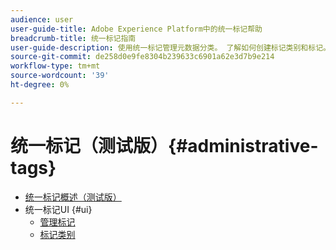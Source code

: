 ```yaml
---
audience: user
user-guide-title: Adobe Experience Platform中的统一标记帮助
breadcrumb-title: 统一标记指南
user-guide-description: 使用统一标记管理元数据分类。 了解如何创建标记类别和标记。
source-git-commit: de258d0e9fe8304b239633c6901a62e3d7b9e214
workflow-type: tm+mt
source-wordcount: '39'
ht-degree: 0%

---
```



# 统一标记（测试版）{#administrative-tags}

* [统一标记概述（测试版）](overview.md)
* 统一标记UI {#ui}
   * [管理标记](ui/managing-tags.md)
   * [标记类别](ui/tags-categories.md)

